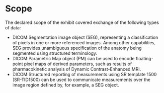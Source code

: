 # Scope
The declared scope of the exhibit covered exchange of the following types of data:
* DICOM Segmentation image object (SEG), representing a classification of pixels in one or more referenced images. Among other capabilities, SEG provides unambiguous specification of the anatomy being segmented using structured terminology.
* DICOM Parametric Map object (PM) can be used to encode floating-point pixel maps of derived parameters, such as results of pharmacokinetic analysis of Dynamic Contrast-Enhanced MRI.
* DICOM Structured reporting of measurements using SR template 1500 (SR-TID1500) can be used to communicate measurements over the image region defined by, for example, a SEG object.


